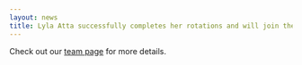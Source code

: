 ```yaml
---
layout: news
title: Lyla Atta successfully completes her rotations and will join the lab for her PhD! Glad to have you on the team Lyla!
---
```


Check out our <a href="/team">team page</a> for more details.
